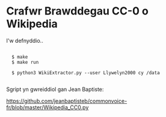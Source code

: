 # Crafwr Brawddegau CC-0 o Wikipedia

I'w defnyddio..

```

  $ make
  $ make run
  
  $ python3 WikiExtractor.py --user Llywelyn2000 cy /data
  
```

Sgript yn gwreiddiol gan Jean Baptiste: 

https://github.com/jeanbaptisteb/commonvoice-fr/blob/master/Wikipedia_CC0.py
